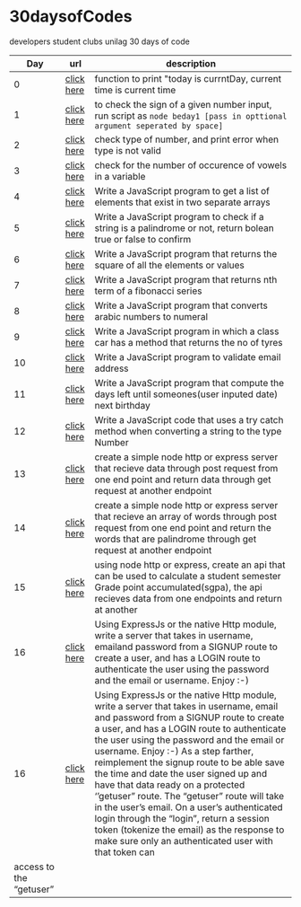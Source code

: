 # 30daysofCodes

developers student clubs unilag 30 days of code

| Day | url                                                                                         | description                                                                                                                                                                                         |
| --- | ------------------------------------------------------------------------------------------- | --------------------------------------------------------------------------------------------------------------------------------------------------------------------------------------------------- |
| 0   | [click here](https://github.com/ogheneovo12/30daysofCodes/blob/master/beday0.js/ "Day 0")   | function to print "today is currntDay, current time is current time                                                                                                                                 |
| 1   | [click here](https://github.com/ogheneovo12/30daysofCodes/blob/master/beday1.js/ "Day 1")   | to check the sign of a given number input, run script as `node beday1 [pass in opttional argument seperated by space]`                                                                              |
| 2   | [click here](https://github.com/ogheneovo12/30daysofCodes/blob/master/beday2.js/ "Day 2")   | check type of number, and print error when type is not valid                                                                                                                                        |
| 3   | [click here](https://github.com/ogheneovo12/30daysofCodes/blob/master/beday3.js/ "Day 3")   | check for the number of occurence of vowels in a variable                                                                                                                                           |
| 4   | [click here](https://github.com/ogheneovo12/30daysofCodes/blob/master/beday4.js/ "Day 4")   | Write a JavaScript program to get a list of elements that exist in two separate arrays                                                                                                              |
| 5   | [click here](https://github.com/ogheneovo12/30daysofCodes/blob/master/beday5.js/ "Day 5")   | Write a JavaScript program to check if a string is a palindrome or not, return bolean true or false to confirm                                                                                      |
| 6   | [click here](https://github.com/ogheneovo12/30daysofCodes/blob/master/beday6.js/ "Day 6")   | Write a JavaScript program that returns the square of all the elements or values                                                                                                                    |
| 7   | [click here](https://github.com/ogheneovo12/30daysofCodes/blob/master/beday7.js/ "Day 7")   | Write a JavaScript program that returns nth term of a fibonacci series                                                                                                                              |
| 8   | [click here](https://github.com/ogheneovo12/30daysofCodes/blob/master/beday8.js/ "Day 8")   | Write a JavaScript program that converts arabic numbers to numeral                                                                                                                                  |
| 9   | [click here](https://github.com/ogheneovo12/30daysofCodes/blob/master/beday9.js/ "Day 9")   | Write a JavaScript program in which a class car has a method that returns the no of tyres                                                                                                           |
| 10  | [click here](https://github.com/ogheneovo12/30daysofCodes/blob/master/beday10.js/ "Day 10") | Write a JavaScript program to validate email address                                                                                                                                                |
| 11  | [click here](https://github.com/ogheneovo12/30daysofCodes/blob/master/beday11.js/ "Day 11") | Write a JavaScript program that compute the days left until someones(user inputed date) next birthday                                                                                               |
| 12  | [click here](https://github.com/ogheneovo12/30daysofCodes/blob/master/beday12.js/ "Day 12") | Write a JavaScript code that uses a try catch method when converting a string to the type Number                                                                                                    |
| 13  | [click here](https://github.com/ogheneovo12/30daysofCodes/blob/master/beday13.js/ "Day 13") | create a simple node http or express server that recieve data through post request from one end point and return data through get request at another endpoint                                       |
| 14  | [click here](https://github.com/ogheneovo12/30daysofCodes/blob/master/beday14.js/ "Day 14") | create a simple node http or express server that recieve an array of words through post request from one end point and return the words that are palindrome through get request at another endpoint |
| 15  | [click here](https://github.com/ogheneovo12/30daysofCodes/blob/master/beday15.js/ "Day 15") | using node http or express, create an api that can be used to calculate a student semester Grade point accumulated(sgpa), the api recieves data from one endpoints and return at another            |
| 16  | [click here](https://github.com/ogheneovo12/30daysofCodes/blob/master/beday16.js/ "Day 16") | Using ExpressJs or the native Http module, write a server that takes in username, emailand password from a SIGNUP route to create a user, and has a LOGIN route to authenticate the user using the password and the email or username. Enjoy :-) |
| 16 | [click here](https://github.com/ogheneovo12/30daysofCodes/blob/master/beday16.js/ "Day 16") | Using ExpressJs or the native Http module, write a server that takes in username, email and password from a SIGNUP route to create a user, and has a LOGIN route to authenticate the user using the password and the email or username. Enjoy :-) As a step farther, reimplement the signup route to be able save the time and date the user signed up and have that data ready on a protected ‘’getuser” route. The “getuser” route will take in the user’s email. On a user’s authenticated login through the “login”, return a session token (tokenize the email) as the response to make sure only an authenticated user with that token can
access to the “getuser”|
